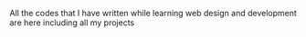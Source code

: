 All the codes that I have written while learning web design and development are here including all my projects
